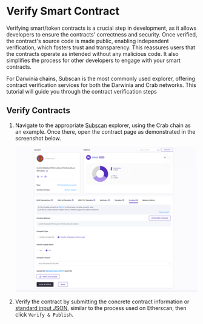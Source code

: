 # Verify Smart Contract

Verifying smart/token contracts is a crucial step in development, as it allows developers to ensure the contracts' correctness and security. Once verified, the contract's source code is made public, enabling independent verification, which fosters trust and transparency. This reassures users that the contracts operate as intended without any malicious code. It also simplifies the process for other developers to engage with your smart contracts.

For Darwinia chains, Subscan is the most commonly used explorer, offering contract verification services for both the Darwinia and Crab networks. This tutorial will guide you through the contract verification steps

## Verify Contracts

1. Navigate to the appropriate [Subscan](https://www.notion.so/Crab-Chain-7d27b58cb42a4315b878281da0043aa6?pvs=21) explorer, using the Crab chain as an example. Once there, open the contract page as demonstrated in the screenshot below.
    
    ![evm-tutorial-verify-contract-1](../../../images/evm-tutorial-verify-contract-1.png)
    
2. Verify the contract by submitting the concrete contract information or [standard input JSON](https://github.com/subscan-explorer/sourcify/blob/feat/doc/docs/Standard-Input-JSON.md), similar to the process used on Etherscan, then click `Verify & Publish`.